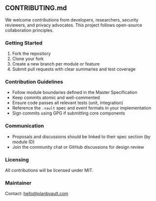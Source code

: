 ## CONTRIBUTING.md

We welcome contributions from developers, researchers, security reviewers, and privacy advocates. This project follows open-source collaboration principles.

### Getting Started

1. Fork the repository
2. Clone your fork
3. Create a new branch per module or feature
4. Submit pull requests with clear summaries and test coverage

### Contribution Guidelines

* Follow module boundaries defined in the Master Specification
* Keep commits atomic and well-commented
* Ensure code passes all relevant tests (unit, integration)
* Reference the `.vault` spec and event formats in your implementation
* Sign commits using GPG if submitting core components

### Communication

* Proposals and discussions should be linked to their spec section (by module ID)
* Join the community chat or GitHub discussions for design review

### Licensing

All contributions will be licensed under MIT.

### Maintainer

Contact: [hello@planbvault.com](mailto:hello@planbvault.com)
